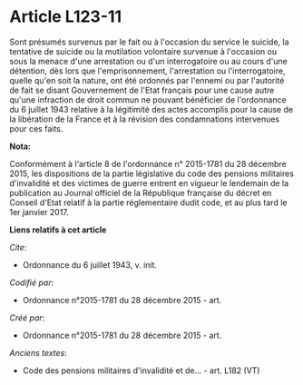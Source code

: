 # Article L123-11

Sont présumés survenus par le fait ou à l'occasion du service le suicide, la tentative de suicide ou la mutilation volontaire
survenue à l'occasion ou sous la menace d'une arrestation ou d'un interrogatoire ou au cours d'une détention, dès lors que
l'emprisonnement, l'arrestation ou l'interrogatoire, quelle qu'en soit la nature, ont été ordonnés par l'ennemi ou par
l'autorité de fait se disant Gouvernement de l'Etat français pour une cause autre qu'une infraction de droit commun ne
pouvant bénéficier de l'ordonnance du 6 juillet 1943 relative à la légitimité des actes accomplis pour la cause de la
libération de la France et à la révision des condamnations intervenues pour ces faits.

**Nota:**

Conformément à l'article 8 de l'ordonnance n° 2015-1781 du 28 décembre 2015, les dispositions de la partie législative du
code des pensions militaires d'invalidité et des victimes de guerre entrent en vigueur le lendemain de la publication au
Journal officiel de la République française du décret en Conseil d'Etat relatif à la partie réglementaire dudit code, et au
plus tard le 1er janvier 2017.

**Liens relatifs à cet article**

_Cite_:

  - Ordonnance du 6 juillet 1943, v. init.

_Codifié par_:

  - Ordonnance n°2015-1781 du 28 décembre 2015 - art.

_Créé par_:

  - Ordonnance n°2015-1781 du 28 décembre 2015 - art.

_Anciens textes_:

  - Code des pensions militaires d'invalidité et de... - art. L182 (VT)
